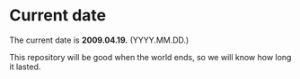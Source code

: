 # Current date

The current date is **2009.04.19.** (YYYY.MM.DD.)

This repository will be good when the world ends, so we will know how long it lasted.